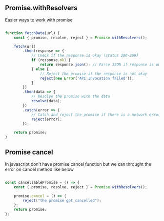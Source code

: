 ## Promise.withResolvers
Easier ways to work with promise


```javascript

function fetchData(url) {
    const { promise, resolve, reject } = Promise.withResolvers();

    fetch(url)
        .then(response => {
            // Check if the response is okay (status 200-299)
            if (response.ok) {
                return response.json(); // Parse JSON if response is okay
            } else {
                // Reject the promise if the response is not okay
                reject(new Error('API Invocation failed'));
            }
        })
        .then(data => {
            // Resolve the promise with the data
            resolve(data);
        })
        .catch(error => {
            // Catch and reject the promise if there is a network error
            reject(error);
        });

    return promise;
}

```


## Promise cancel 
In javascript don't have promise cancel function but we can throught the error on cancel method like below

```javascript

const cancellablePromise = () => {
    const { promise, resolve, reject } = Promise.withResolvers();

    promise.cancel = () => {
        reject("the promise got cancelled");
    };
    return promise;
};

```